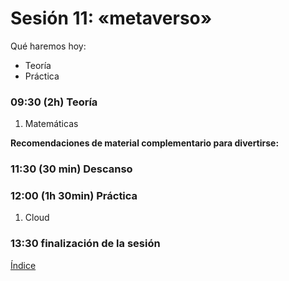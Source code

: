 # Sesión 11: «metaverso»

Qué haremos hoy:
- Teoría
- Práctica

### 09:30 (2h) Teoría 

1. Matemáticas

**Recomendaciones de material complementario para divertirse:**  


### 11:30 (30 min) Descanso

### 12:00 (1h 30min) Práctica

1. Cloud

### 13:30 finalización de la sesión

[Índice](../README.md)